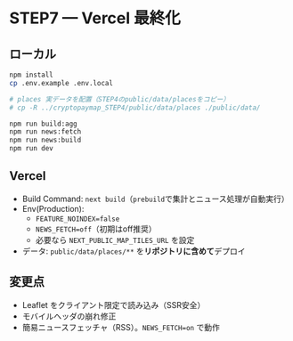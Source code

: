 # STEP7 — Vercel 最終化

## ローカル
```bash
npm install
cp .env.example .env.local

# places 実データを配置（STEP4のpublic/data/placesをコピー）
# cp -R ../cryptopaymap_STEP4/public/data/places ./public/data/

npm run build:agg
npm run news:fetch
npm run news:build
npm run dev
```

## Vercel
- Build Command: `next build`（`prebuild`で集計とニュース処理が自動実行）
- Env(Production):
  - `FEATURE_NOINDEX=false`
  - `NEWS_FETCH=off`（初期はoff推奨）
  - 必要なら `NEXT_PUBLIC_MAP_TILES_URL` を設定
- データ: `public/data/places/**` を**リポジトリに含めて**デプロイ

## 変更点
- Leaflet をクライアント限定で読み込み（SSR安全）
- モバイルヘッダの崩れ修正
- 簡易ニュースフェッチャ（RSS）。`NEWS_FETCH=on` で動作
